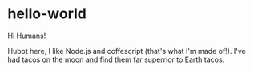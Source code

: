 # hello-world
Hi Humans!

Hubot here, I like Node.js and coffescript (that's what I'm made of!).
I've had tacos on the moon and find them far superrior to Earth tacos.
